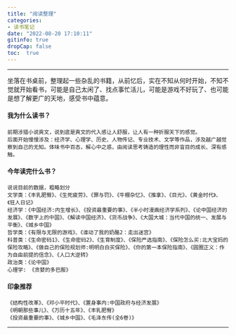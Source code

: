 ```yaml
---
title: "阅读整理"
categories: 
- 读书笔记
date: "2022-08-20 17:10:11"
gitinfo: true
dropCap: false
toc:  true
---
```


---
坐落在书桌前，整理起一些杂乱的书籍，从前忆后，实在不知从何时开始，不知不觉就开始看书，可能是自己太闲了、找点事忙活儿，可能是游戏不好玩了、也可能是想了解更广的天地，感受书中蕴意。

#### 我为什么读书？
    前期涉猎小说爽文，说到底是爽文的代入感让人舒服，让人有一种折服天下的感觉。  
    后面开始慢慢涉及：经济学、心理学、历史、人物传记、专业技术、文学等作品，涉及越广越觉察到自己的无知。体味书中百态，解心中之惑，由阅读思考铸造的理性而非盲目的成长、深有感触。  

#### 今年读完什么书？
    说说目前的数据，粗略划分  
    文学类：《丰乳肥臀》、《生死疲劳》、《罪与罚》、《牛棚杂忆》、《推拿》、《目光》、《黄金时代》、《狂人日记》  
    经济学：《中国经济:内生增长》、《投资最重要的事》、《半小时漫画经济学系列》、《论中国经济的发展》、《数字上的中国》、《解读中国经济》、《货币战争》、《大国大城：当代中国的统一、发展与平衡》、《城乡中国》  
    哲学类：《有限与无限的游戏》、《谁动了我的奶酪2：走出迷宫》  
    科普类：《生命密码1》、《生命密码2》、《生育制度》、《保险严选指南》、《保险怎么买:北大宝妈的保险攻略》、《做自己的保险规划师:明明白白买保险》、《你的第一本保险指南》、《圆圈正义：作为自由前提的信念》、《人口大逆转》  
    政治类：《论中国》    
    心理学: 《贪婪的多巴胺》  
    
#### 印象推荐
    《结构性改革》、《邓小平时代》、《置身事内:中国政府与经济发展》  
    《明朝那些事儿》、《万历十五年》、《丰乳肥臀》
    《投资最重要的事》、《城乡中国》、《毛泽东传(全6卷)》
---